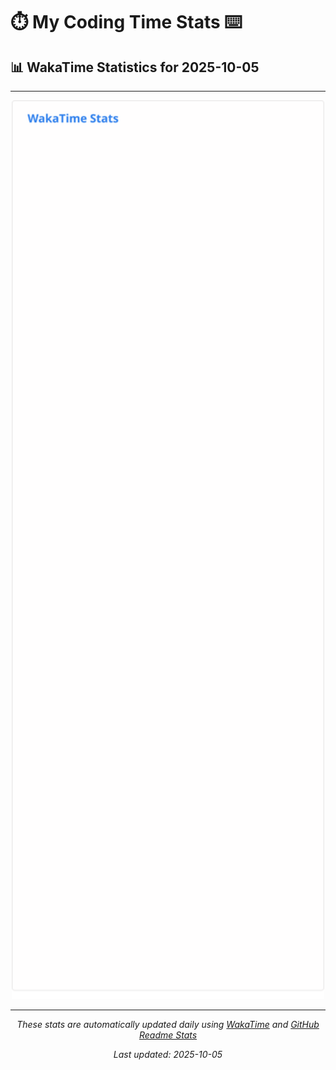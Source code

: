 # ⏱️ My Coding Time Stats ⌨️

## 📊 WakaTime Statistics for 2025-10-05

---

<div align="center">

<img src="./images/wakatime-stats-2025-10-05.svg" alt="WakaTime Stats" width="500">

</div>

---

<div align="center">

*These stats are automatically updated daily using [WakaTime](https://wakatime.com) and [GitHub Readme Stats](https://github.com/anuraghazra/github-readme-stats)*

*Last updated: 2025-10-05*
</div>
